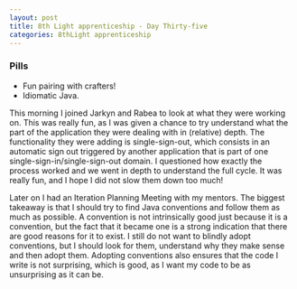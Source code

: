 ```yaml
---
layout: post
title: 8th Light apprenticeship - Day Thirty-five
categories: 8thLight apprenticeship
---
```


### Pills
- Fun pairing with crafters!
- Idiomatic Java.

This morning I joined Jarkyn and Rabea to look at what they were working on.
This was really fun, as I was given a chance to try understand what the part of
the application they were dealing with in (relative) depth. The functionality they
were adding is single-sign-out, which consists in an automatic sign out triggered
by another application that is part of one single-sign-in/single-sign-out
domain. I questioned how exactly the process worked and we went in depth to
understand the full cycle. It was really fun, and I hope I did not slow them down
too much!

Later on I had an Iteration Planning Meeting with my mentors. The biggest takeaway
is that I should try to find Java conventions and follow them as much as possible.
A convention is not intrinsically good just because it is a convention, but the
fact that it became one is a strong indication that there are good reasons for it
to exist. I still do not want to blindly adopt conventions, but I should look for
them, understand why they make sense and then adopt them. Adopting conventions
also ensures that the code I write is not surprising, which is good, as I want
my code to be as unsurprising as it can be.
